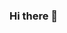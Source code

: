 ### Hi there 👋

<!--
**Devansh1m/Devansh1m** is a ✨ _special_ ✨ repository because its `README.md` (this file) appears on your GitHub profile.

Here are some ideas to get you started:

- 🔭 I’m currently Studying B.Tech. 
- 🌱 I’m currently learning AWS
- 👯 I’m looking to collaborate on AWS
- 🤔 I’m looking for help with Big data
- 💬 Ask me about anything.
- 📫 How to reach me: ddevansh2m@gamil.com
- 😄 Pronouns: ...
- ⚡ Fun fact: ...
-->

